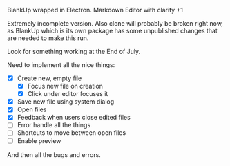 BlankUp wrapped in Electron. Markdown Editor with clarity +1

Extremely incomplete version.
Also clone will probably be broken right now, as BlankUp which is its own package has some unpublished changes that are needed to make this run.

Look for something working at the End of July.

Need to implement all the nice things:

- [x] Create new, empty file
	- [x] Focus new file on creation
	- [x] Click under editor focuses it
- [x] Save new file using system dialog
- [x] Open files
- [x] Feedback when users close edited files
- [ ] Error handle all the things
- [ ] Shortcuts to move between open files
- [ ] Enable preview

And then all the bugs and errors.
